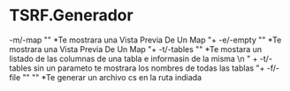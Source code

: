 # TSRF.Generador

-m/-map \"<Nombre De la Tabla>\" *Te mostrara una Vista Previa De Un Map "+
-e/-empty \"<Nombre De la Tabla>\" *Te mostrara una Vista Previa De Un Map "+
-t/-tables \"<Nombre De la Tabla>\" *Te mostara un listado de las columnas  de una tabla e informasin de la misma \n " +
-t/-tables sin un parameto te mostrara los nombres de todas las tablas  "+
-f/-file \"<Ruta>\" \"<Nombre de la tabla>\" *Te generar un archivo cs en la ruta indiada